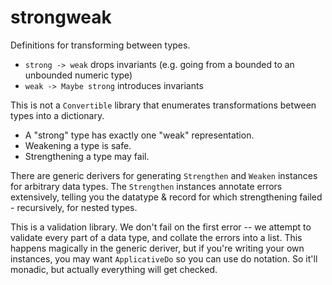 # strongweak
Definitions for transforming between types.

  * `strong -> weak` drops invariants (e.g. going from a bounded to an unbounded
    numeric type)
  * `weak -> Maybe strong` introduces invariants

This is not a `Convertible` library that enumerates transformations between
types into a dictionary.

  * A "strong" type has exactly one "weak" representation.
  * Weakening a type is safe.
  * Strengthening a type may fail.

There are generic derivers for generating `Strengthen` and `Weaken` instances
for arbitrary data types. The `Strengthen` instances annotate errors
extensively, telling you the datatype & record for which strengthening failed -
recursively, for nested types.

This is a validation library. We don't fail on the first error -- we attempt to
validate every part of a data type, and collate the errors into a list. This
happens magically in the generic deriver, but if you're writing your own
instances, you may want `ApplicativeDo` so you can use do notation. So it'll
monadic, but actually everything will get checked.
